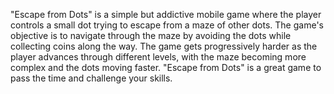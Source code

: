 "Escape from Dots" is a simple but addictive mobile game where the player controls a small dot trying to escape from a maze of other dots. 
The game's objective is to navigate through the maze by avoiding the dots while collecting coins along the way. 
The game gets progressively harder as the player advances through different levels, with the maze becoming more complex and the dots moving faster.
"Escape from Dots" is a great game to pass the time and challenge your skills.
